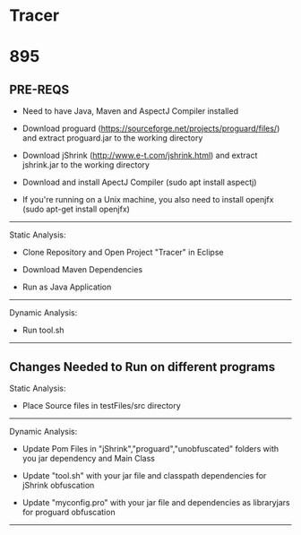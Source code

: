 # Tracer
# 895

## PRE-REQS
 
 - Need to have Java, Maven and AspectJ Compiler installed
 
 - Download proguard (https://sourceforge.net/projects/proguard/files/) and extract proguard.jar to the working directory
 
 - Download jShrink (http://www.e-t.com/jshrink.html) and extract jshrink.jar to the working directory
 
 - Download and install ApectJ Compiler (sudo apt install aspectj)
		
 - If you're running on a Unix machine, you also need to install openjfx (sudo apt-get install openjfx)
 
**************************************************************************************************************************************

Static Analysis:

* Clone Repository and Open Project "Tracer" in Eclipse 

* Download Maven Dependencies 

* Run as Java Application 

**************************************************************************************************************************************

Dynamic Analysis:

- Run tool.sh

**************************************************************************************************************************************




## Changes Needed to Run on different programs
 
 Static Analysis:

* Place Source files in testFiles/src directory 

************************************************************************************************************************************** 
 Dynamic Analysis:

* Update Pom Files in "jShrink","proguard","unobfuscated" folders with you jar dependency and Main Class

* Update "tool.sh" with your jar file and classpath dependencies for jShrink obfuscation

* Update "myconfig.pro" with your jar file and dependencies as libraryjars for proguard obfuscation

**************************************************************************************************************************************
